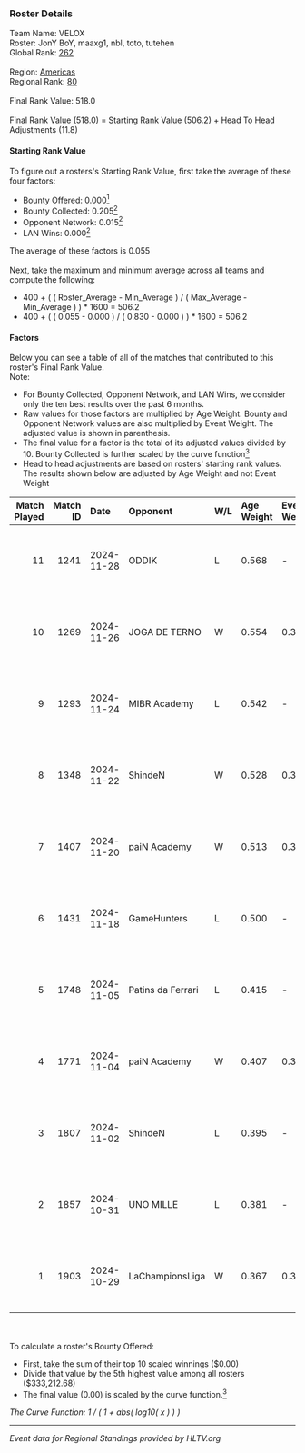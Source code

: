 ### Roster Details<br />
Team Name: VELOX<br />
Roster: JonY BoY, maaxg1, nbl, toto, tutehen<br />
Global Rank: [262](../../standings_global_2025_03_03.md)<br />
<br />
Region: [Americas]( ../../standings_americas_2025_03_03.md)<br />
Regional Rank: [80]( ../../standings_americas_2025_03_03.md)<br />
<br />
Final Rank Value:  518.0<br />
<br />
Final Rank Value (518.0) = Starting Rank Value (506.2) + Head To Head Adjustments (11.8)<br />

#### Starting Rank Value<br />
To figure out a rosters's Starting Rank Value, first take the average of these four factors:<br />
- Bounty Offered: 0.000[<sup>1</sup>](#table2)
- Bounty Collected: 0.205[<sup>2</sup>](#table1)
- Opponent Network: 0.015[<sup>2</sup>](#table1)
- LAN Wins: 0.000[<sup>2</sup>](#table1)

The average of these factors is 0.055<br />
<br />
Next, take the maximum and minimum average across all teams and compute the following:<br />
- 400 + ( ( Roster_Average - Min_Average ) / ( Max_Average - Min_Average ) ) * 1600 = 506.2
- 400 + ( ( 0.055 - 0.000 ) / ( 0.830 - 0.000 ) ) * 1600 = 506.2


#### Factors<br />
Below you can see a table of all of the matches that contributed to this roster's Final Rank Value.<br />
Note:<br />

- For Bounty Collected, Opponent Network, and LAN Wins, we consider only the ten best results over the past 6 months.
- Raw values for those factors are multiplied by Age Weight. Bounty and Opponent Network values are also multiplied by Event Weight. The adjusted value is shown in parenthesis.
- The final value for a factor is the total of its adjusted values divided by 10. Bounty Collected is further scaled by the curve function[<sup>3</sup>](#curveFunction)
- Head to head adjustments are based on rosters' starting rank values. The results shown below are adjusted by Age Weight and not Event Weight
<span id="table1"></span><br />


| Match Played | Match ID | Date       | Opponent          | W/L | Age Weight | Event Weight | Bounty Collected | Opponent Network | LAN Wins  | H2H Adj. | Roster                               |
| -: | -: | :- | :- | :- | :- | :- | :- | :- | :- | -: | :- |
|           11 |     1241 | 2024-11-28 | ODDIK             | L   | 0.568      | -            | -                | -                | -         |    -3.02 | JonY BoY, maaxg1, nbl, toto, tutehen |
|           10 |     1269 | 2024-11-26 | JOGA DE TERNO     | W   | 0.554      | 0.371        | 0.000 (0.000)    | 0.107 (0.022)    | 0 (0.000) |     8.20 | JonY BoY, maaxg1, nbl, toto, tutehen |
|            9 |     1293 | 2024-11-24 | MIBR Academy      | L   | 0.542      | -            | -                | -                | -         |    -5.37 | JonY BoY, maaxg1, nbl, toto, tutehen |
|            8 |     1348 | 2024-11-22 | ShindeN           | W   | 0.528      | 0.371        | 0.005 (0.001)    | 0.371 (0.073)    | 0 (0.000) |    11.94 | JonY BoY, maaxg1, nbl, toto, tutehen |
|            7 |     1407 | 2024-11-20 | paiN Academy      | W   | 0.513      | 0.371        | 0.000 (0.000)    | 0.086 (0.016)    | 0 (0.000) |     5.68 | JonY BoY, maaxg1, nbl, toto, tutehen |
|            6 |     1431 | 2024-11-18 | GameHunters       | L   | 0.500      | -            | -                | -                | -         |    -4.55 | JonY BoY, maaxg1, nbl, toto, tutehen |
|            5 |     1748 | 2024-11-05 | Patins da Ferrari | L   | 0.415      | -            | -                | -                | -         |    -6.52 | JonY BoY, maaxg1, nbl, toto, tutehen |
|            4 |     1771 | 2024-11-04 | paiN Academy      | W   | 0.407      | 0.371        | 0.000 (0.000)    | 0.086 (0.013)    | 0 (0.000) |     4.53 | JonY BoY, maaxg1, nbl, toto, tutehen |
|            3 |     1807 | 2024-11-02 | ShindeN           | L   | 0.395      | -            | -                | -                | -         |    -3.48 | JonY BoY, maaxg1, nbl, toto, tutehen |
|            2 |     1857 | 2024-10-31 | UNO MILLE         | L   | 0.381      | -            | -                | -                | -         |    -3.26 | JonY BoY, maaxg1, nbl, toto, tutehen |
|            1 |     1903 | 2024-10-29 | LaChampionsLiga   | W   | 0.367      | 0.371        | 0.003 (0.000)    | 0.196 (0.027)    | 0 (0.000) |     7.68 | JonY BoY, maaxg1, nbl, toto, tutehen |

<br />
<span id="table2"></span><br />
To calculate a roster's Bounty Offered:<br />

- First, take the sum of their top 10 scaled winnings ($0.00)
- Divide that value by the 5th highest value among all rosters ($333,212.68)
- The final value (0.00) is scaled by the curve function.[<sup>3</sup>](#curveFunction)

<span id="curveFunction"></span>_The Curve Function: 1 / ( 1 + abs( log10( x ) ) )_<br />

---
_Event data for Regional Standings provided by HLTV.org_<br />
